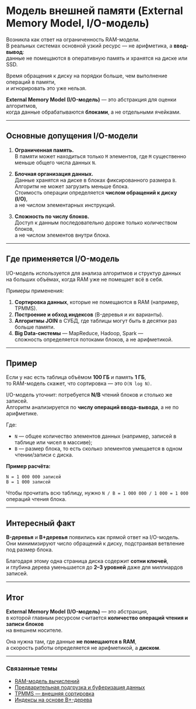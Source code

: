 # Модель внешней памяти (External Memory Model, I/O-модель)

Возникла как ответ на ограниченность RAM-модели.  
В реальных системах основной узкий ресурс — не арифметика, а **ввод-вывод**:  
данные не помещаются в оперативную память и хранятся на диске или SSD.  

Время обращения к диску на порядки больше, чем выполнение операций в памяти,  
и игнорировать это уже нельзя.  

**External Memory Model (I/O-модель)** — это абстракция для оценки алгоритмов,  
когда данные обрабатываются **блоками**, а не отдельными ячейками.

---

## Основные допущения I/O-модели

1. **Ограниченная память.**  
   В памяти может находиться только `M` элементов, где `M` существенно меньше общего числа данных `N`.

2. **Блочная организация данных.**  
   Данные хранятся на диске в блоках фиксированного размера `B`.  
   Алгоритм не может загрузить меньше блока.  
   Стоимость операции определяется **числом обращений к диску (I/O)**,  
   а не числом элементарных инструкций.

3. **Сложность по числу блоков.**  
   Доступ к данным последовательно дороже только количеством блоков,  
   а не числом элементов внутри блока.

---

## Где применяется I/O-модель

I/O-модель используется для анализа алгоритмов и структур данных  
на больших объёмах, когда RAM уже не помещает всё в себя.

Примеры применения:

1. **Сортировка данных**, которые не помещаются в RAM (например, TPMMS).  
2. **Построение и обход индексов** (B-деревья и их варианты).  
3. **Алгоритмы JOIN** в СУБД, где таблицы могут быть в десятки раз больше памяти.  
4. **Big Data-системы** — MapReduce, Hadoop, Spark —  
   сложность определяется потоками блоков, а не арифметикой.

---

## Пример

Если у нас есть таблица объёмом **100 ГБ** и память **1 ГБ**,  
то RAM-модель скажет, что сортировка — это `O(N log N)`.

I/O-модель уточнит: потребуется **N/B** чтений блоков и столько же записей.  
Алгоритм анализируется по **числу операций ввода-вывода**, а не по арифметике.

Где:

- `N` — общее количество элементов данных (например, записей в таблице или чисел в массиве);  
- `B` — размер блока, то есть сколько элементов умещается в одном чтении/записи с диска.

**Пример расчёта:**

```
N = 1 000 000 записей
B = 1 000 записей
```


Чтобы прочитать всю таблицу, нужно `N / B = 1 000 000 / 1 000 = 1 000` операций чтения блока.

---

## Интересный факт

**B-деревья** и **B+деревья** появились как прямой ответ на I/O-модель.  
Они минимизируют число обращений к диску, подстраивая ветвление под размер блока.  

Благодаря этому одна страница диска содержит **сотни ключей**,  
и глубина дерева уменьшается до **2–3 уровней** даже для миллиардов записей.

---

## Итог

**External Memory Model (I/O-модель)** — это абстракция,  
в которой главным ресурсом считается **количество операций чтения и записи блоков**  
на внешнем носителе.  

Она нужна там, где данные **не помещаются в RAM**,  
а скорость работы определяется не арифметикой, а **диском**.

---

### Связанные темы

- [RAM-модель вычислений](../../../ComputerScience/Theory/RAM_Model.md)  
- [Предварительная подгрузка и буферизация данных](../PhysicalLayer/Prefetching_and_Buffering.md)  
- [TPMMS — внешняя сортировка](../../Algorithms/TPMMS.md)  
- [Индексы на основе B+-дерева](../../DBMS/Indexing/B_Trees.md)
